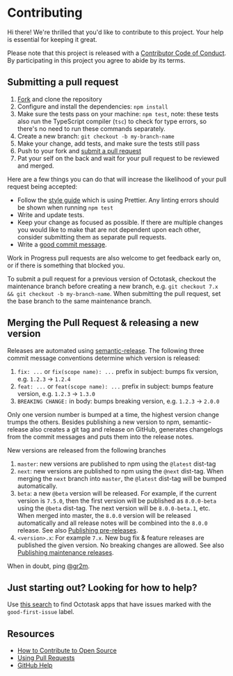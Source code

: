 # Contributing

Hi there! We're thrilled that you'd like to contribute to this project. Your help is essential for keeping it great.

Please note that this project is released with a [Contributor Code of Conduct][code-of-conduct]. By participating in this project you agree to abide by its terms.

## Submitting a pull request

1. [Fork][fork] and clone the repository
1. Configure and install the dependencies: `npm install`
1. Make sure the tests pass on your machine: `npm test`, note: these tests also run the TypeScript compiler (`tsc`) to check for type errors, so there's no need to run these commands separately.
1. Create a new branch: `git checkout -b my-branch-name`
1. Make your change, add tests, and make sure the tests still pass
1. Push to your fork and [submit a pull request][pr]
1. Pat your self on the back and wait for your pull request to be reviewed and merged.

Here are a few things you can do that will increase the likelihood of your pull request being accepted:

- Follow the [style guide][style] which is using Prettier. Any linting errors should be shown when running `npm test`
- Write and update tests.
- Keep your change as focused as possible. If there are multiple changes you would like to make that are not dependent upon each other, consider submitting them as separate pull requests.
- Write a [good commit message](http://tbaggery.com/2008/04/19/a-note-about-git-commit-messages.html).

Work in Progress pull requests are also welcome to get feedback early on, or if there is something that blocked you.

To submit a pull request for a previous version of Octotask, checkout the maintenance branch before creating a new branch, e.g. `git checkout 7.x && git checkout -b my-branch-name`. When submitting the pull request, set the base branch to the same maintenance branch.

## Merging the Pull Request & releasing a new version

Releases are automated using [semantic-release](https://github.com/semantic-release/semantic-release).
The following three commit message conventions determine which version is released:

1. `fix: ...` or `fix(scope name): ...` prefix in subject: bumps fix version, e.g. `1.2.3` → `1.2.4`
2. `feat: ...` or `feat(scope name): ...` prefix in subject: bumps feature version, e.g. `1.2.3` → `1.3.0`
3. `BREAKING CHANGE:` in body: bumps breaking version, e.g. `1.2.3` → `2.0.0`

Only one version number is bumped at a time, the highest version change trumps the others. Besides publishing a new version to npm, semantic-release also creates a git tag and release on GitHub, generates changelogs from the commit messages and puts them into the release notes.

New versions are released from the following branches

1. `master`: new versions are published to npm using the `@latest` dist-tag
1. `next`: new versions are published to npm using the `@next` dist-tag. When merging the `next` branch into `master`, the `@latest` dist-tag will be bumped automatically.
1. `beta`: a new `@beta` version will be released. For example, if the current version is `7.5.0`, then the first version will be published as `8.0.0-beta` using the `@beta` dist-tag. The next version will be `8.0.0-beta.1`, etc. When merged into master, the `8.0.0` version will be released automatically and all release notes will be combined into the `8.0.0` release. See also [Publishing pre-releases](https://github.com/semantic-release/semantic-release/blob/beta/docs/recipes/pre-releases.md).
1. `<version>.x`: For example `7.x`. New bug fix & feature releases are published the given version. No breaking changes are allowed. See also [Publishing maintenance releases](https://github.com/semantic-release/semantic-release/blob/beta/docs/recipes/maintenance-releases.md).

When in doubt, ping [@gr2m](https://github.com/gr2m).

## Just starting out? Looking for how to help?

Use [this search][good-first-issue-search] to find Octotask apps that have issues marked with the `good-first-issue` label.

## Resources

- [How to Contribute to Open Source](https://opensource.guide/how-to-contribute/)
- [Using Pull Requests](https://help.github.com/articles/about-pull-requests/)
- [GitHub Help](https://help.github.com)

[fork]: https://github.com/octotask/octotask/fork
[pr]: https://github.com/octotask/octotask/compare
[style]: https://prettier.io/
[code-of-conduct]: CODE_OF_CONDUCT.md
[good-first-issue-search]: https://github.com/search?utf8=%E2%9C%93&q=topic%3Aoctotask+topic%3Aoctotask-app+good-first-issues%3A%3E0&type=
[linter]: https://github.com/octotask/octotask/blob/ts-readme/tslint.json
